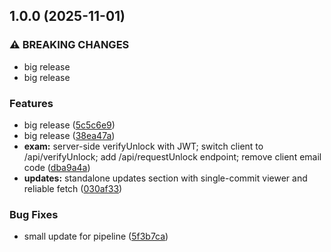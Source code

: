 ## 1.0.0 (2025-11-01)

### ⚠ BREAKING CHANGES

* big release
* big release

### Features

* big release ([5c5c6e9](https://github.com/Natti94/Quiz/commit/5c5c6e94446a33babe26518ab1a440c5913c758b))
* big release ([38ea47a](https://github.com/Natti94/Quiz/commit/38ea47ad7bb21511024387434244ac0f580dc321))
* **exam:** server-side verifyUnlock with JWT; switch client to /api/verifyUnlock; add /api/requestUnlock endpoint; remove client email code ([dba9a4a](https://github.com/Natti94/Quiz/commit/dba9a4ac5501074ba9d4da249804d5c8f4bf11b6))
* **updates:** standalone updates section with single-commit viewer and reliable fetch ([030af33](https://github.com/Natti94/Quiz/commit/030af333c36065777963ad89753cfcf8f74526b3))

### Bug Fixes

* small update for pipeline ([5f3b7ca](https://github.com/Natti94/Quiz/commit/5f3b7cab429085434053247f3a9f14f21f0cc3d4))
